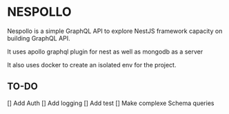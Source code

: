 
# NESPOLLO

Nespollo is a simple GraphQL API to explore NestJS framework capacity on building GraphQL API.

It uses apollo graphql plugin for nest as well as mongodb as a server

It also uses docker to create an isolated env for the project.

## TO-DO

[] Add Auth
[] Add logging
[] Add test
[] Make complexe Schema queries